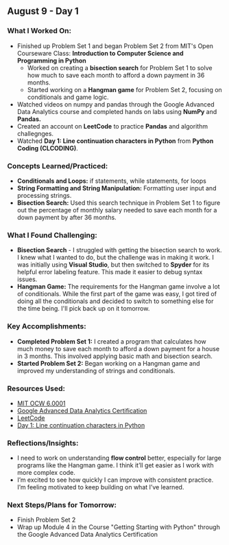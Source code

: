 ## August 9 - Day 1

### What I Worked On:  
- Finished up Problem Set 1 and began Problem Set 2 from MIT's Open Courseware Class: **Introduction to Computer Science and Programming in Python**  
  - Worked on creating a **bisection search** for Problem Set 1 to solve how much to save each month to afford a down payment in 36 months.  
  - Started working on a **Hangman game** for Problem Set 2, focusing on conditionals and game logic.   
- Watched videos on numpy and pandas through the Google Advanced Data Analytics course and completed hands on labs using **NumPy** and **Pandas.**  
- Created an account on **LeetCode** to practice **Pandas** and algorithm challegnges.
- Watched **Day 1: Line continuation characters in Python** from **Python Coding (CLCODING)**.

### Concepts Learned/Practiced:  
- **Conditionals and Loops:** if statements, while statements, for loops  
- **String Formatting and String Manipulation:** Formatting user input and processing strings.   
- **Bisection Search:** Used this search technique in Problem Set 1 to figure out the percentage of monthly salary needed to save each month for a down payment by after 36 months.   

### What I Found Challenging:  
- **Bisection Search** - I struggled with getting the bisection search to work. I knew what I wanted to do, but the challenge was in making it work. I was initially using **Visual Studio**, but then switched to **Spyder** for its helpful error labeling feature. This made it easier to debug syntax issues.   
- **Hangman Game:** The requirements for the Hangman game involve a lot of conditionals. While the first part of the game was easy, I got tired of doing all the conditionals and decided to switch to something else for the time being. I'll pick back up on it tomorrow.   

### Key Accomplishments:  
- **Completed Problem Set 1:** I created a program that calculates how much money to save each month to afford a down payment for a house in 3 months. This involved applying basic math and bisection search.  
- **Started Problem Set 2:** Began working on a Hangman game and improved my understanding of strings and conditionals.     
 
### Resources Used:  
- [MIT OCW 6.0001](https://ocw.mit.edu/courses/6-0001-introduction-to-computer-science-and-programming-in-python-fall-2016/)  
- [Google Advanced Data Analytics Certification](https://www.coursera.org/professional-certificates/google-advanced-data-analytics)  
- [LeetCode](https://leetcode.com/studyplan/)
- [Day 1: Line continuation characters in Python](https://www.youtube.com/watch?v=Bd6-4WhTpkg&list=PLeLGx0BaYD6Zr_3ReRhyZHLoO35uEVmcJ&index=192)  

### Reflections/Insights:
- I need to work on understanding **flow control** better, especially for large programs like the Hangman game. I think it’ll get easier as I work with more complex code.   
- I’m excited to see how quickly I can improve with consistent practice. I’m feeling motivated to keep building on what I’ve learned.   

### Next Steps/Plans for Tomorrow:  
- Finish Problem Set 2   
- Wrap up Module 4 in the Course "Getting Starting with Python" through the Google Advanced Data Analytics Certification  
